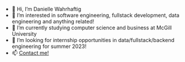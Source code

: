 - 👋 Hi, I’m Danielle Wahrhaftig
- 👀 I’m interested in software engineering, fullstack development, data engineering and anything related!
- 🌱 I’m currently studying computer science and business at McGill University
- 💞️ I’m looking for internship opportunities in data/fullstack/backend engineering for summer 2023!
- 📫 [Contact me!](mailto:daniellewahrhaftig@gmail.com) 
<!---
Daniellewahr/Daniellewahr is a ✨ special ✨ repository because its `README.md` (this file) appears on your GitHub profile.
You can click the Preview link to take a look at your changes.
--->
